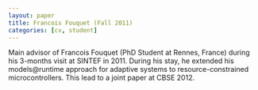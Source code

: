 ```yaml
---
layout: paper
title: Francois Fouquet (Fall 2011)
categories: [cv, student]
---
```


Main advisor of Francois Fouquet (PhD Student at Rennes, France) during his
3-months visit at SINTEF in 2011. During his stay, he extended his
models@runtime approach for adaptive systems to resource-constrained
microcontrollers. This lead to a joint paper at CBSE 2012.